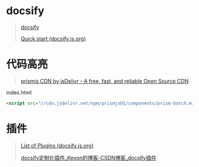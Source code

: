 # docsify

> [docsify](https://docsify.js.org/#/)
>
> [Quick start (docsify.js.org)](https://docsify.js.org/#/quickstart)

# 代码高亮

> [prismjs CDN by jsDelivr - A free, fast, and reliable Open Source CDN](https://cdn.jsdelivr.net/npm/prismjs@1/components/)

index.html

```html
<script src="//cdn.jsdelivr.net/npm/prismjs@1/components/prism-batch.min.js"></script>
```

# 插件

> [List of Plugins (docsify.js.org)](https://docsify.js.org/#/plugins)
>
> [docsify定制化插件_Keyon的博客-CSDN博客_docsify插件](https://blog.csdn.net/Lonelyooacz/article/details/103490545)
